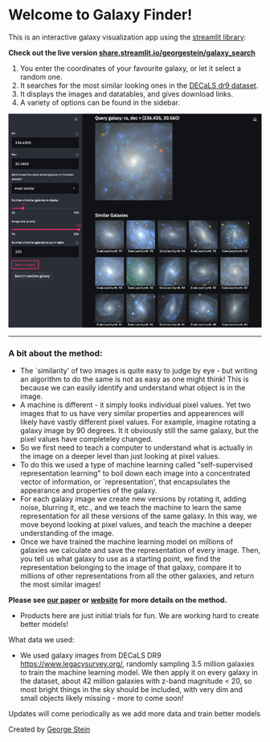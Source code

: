 # Welcome to Galaxy Finder!

This is an interactive galaxy visualization app using the [streamlit library](https://docs.streamlit.io/en/stable/):

**Check out the live version [share.streamlit.io/georgestein/galaxy_search](https://share.streamlit.io/georgestein/galaxy_search/main/galaxy_search_app.py)**

1. You enter the coordinates of your favourite galaxy, or let it select a random one.
2. It searches for the most similar looking ones in the [DECaLS dr9 dataset](https://www.legacysurvey.org/viewer).
3. It displays the images and datatables, and gives download links.
4. A variety of options can be found in the sidebar.

![alt text](image.png)

---
  
### A bit about the method: 
- The `similarity' of two images is quite easy to judge by eye - but writing an algorithm to do the same is not as easy as one might think! This is because we can easily identify and understand what object is in the image.                     
- A machine is different - it simply looks individual pixel values. Yet two images that to us have very similar properties and appearences will likely have vastly different pixel values. For example, imagine rotating a galaxy image by 90 degrees. It it obviously still the same galaxy, but the pixel values have completeley changed.                                       
- So we first need to teach a computer to understand what is actually in the image on a deeper level than just looking at pixel values.                                                                                                   
- To do this we used a type of machine learning called "self-supervised representation learning" to boil down each image into a concentrated vector of information, or `representation', that encapsulates the appearance and properties of the galaxy.
- For each galaxy image we create new versions by rotating it, adding noise, blurring it, etc., and we teach the machine to learn the same representation for all these versions of the same galaxy. In this way, we move beyond looking at pixel values, and teach the machine a deeper understanding of the image.
- Once we have trained the machine learning model on millions of galaxies we calculate and save the representation of every image. Then, you tell us what galaxy to use as a starting point, we find the representation belonging to the image of that galaxy, compare it to millions of other representations from all the other galaxies, and return the most similar images!

**Please see [our paper](https://arxiv.org/abs/2012.13083) or [website](https://portal.nersc.gov/project/dasrepo/self-supervised-learning-sdss/) for more details on the method.**

- Products here are just initial trials for fun. We are working hard to create better models!

What data we used:
- We used galaxy images from DECaLS DR9 https://www.legacysurvey.org/, randomly sampling 3.5 million galaxies to train the machine learning model. We then apply it on every galaxy in the dataset, about 42 million galaxies with z-band magnitude < 20, so most bright things in the sky should be included, with very dim and small objects likely missing - more to come soon!

Updates will come periodically as we add more data and train better models

Created by [George Stein](https://github.com/georgestein) 	    
